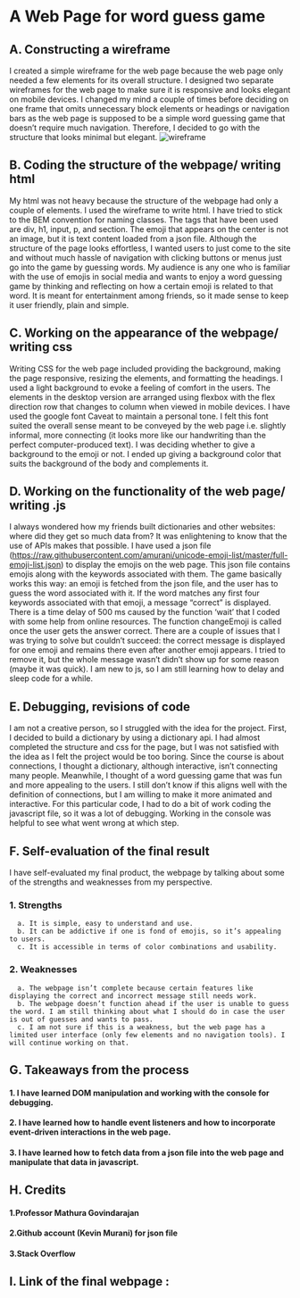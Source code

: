# A Web Page for word guess game

## A. Constructing a wireframe
I created a simple wireframe for the web page because the web page only needed a few elements for its overall structure. I designed two separate wireframes for the web page to make sure it is responsive and looks elegant on mobile devices. I changed my mind a couple of times before deciding on one frame that omits unnecessary block elements or headings or navigation bars as the web page is supposed to be a simple word guessing game that doesn’t require much navigation. Therefore, I decided to go with the structure that looks minimal but elegant.
![wireframe](https://github.com/dt1930/connections_labs2022/Week3/wireframe.png?raw=true)

## B. Coding the structure of the webpage/ writing html
My html was not heavy because the structure of the webpage had only a couple of elements. I used the wireframe to write html. I have tried to stick to the BEM convention for naming classes. The tags that have been used are div, h1, input, p, and section. The emoji that appears on the center is not an image, but it is text content loaded from a json file. Although the structure of the page looks effortless, I wanted users to just come to the site and without much hassle of navigation with clicking buttons or menus just go into the game by guessing words. My audience is any one who is familiar with the use of emojis in social media and wants to enjoy a word guessing game by thinking and reflecting on how a certain emoji is related to that word. It is meant for entertainment among friends, so it made sense to keep it user friendly, plain and simple.

## C. Working on the appearance of the webpage/ writing css
Writing CSS for the web page included providing the background, making the page responsive, resizing the elements, and formatting the headings. I used a light background to evoke a feeling of comfort in the users. The elements in the desktop version are arranged using flexbox with the flex direction row that changes to column when viewed in mobile devices. I have used the google font Caveat to maintain a personal tone. I felt this font suited the overall sense meant to be conveyed by the web page i.e. slightly informal, more connecting (it looks more like our handwriting than the perfect computer-produced text). I was deciding whether to give a background to the emoji or not. I ended up giving a background color that suits the background of the body and complements it. 

## D. Working on the functionality of the web page/ writing .js
I always wondered how my friends built dictionaries and other websites: where did they get so much data from? It was enlightening to know that the use of APIs makes that possible. I have used  a json file (https://raw.githubusercontent.com/amurani/unicode-emoji-list/master/full-emoji-list.json) to display the emojis on the web page. This json file contains emojis along with the keywords associated with them. The game basically works this way: an emoji is fetched from the json file, and the user has to guess the word associated with it. If the word matches any first four keywords associated with that emoji, a message “correct” is displayed. There is a time delay of 500 ms caused by the function ‘wait’ that I coded with some help from online resources. The function changeEmoji is called once the user gets the answer correct. There are a couple of issues that I was trying to solve but couldn’t succeed: the correct message is displayed for one emoji and remains there even after another emoji appears. I tried to remove it, but the whole message wasn’t didn’t show up for some reason (maybe it was quick). I am new to js, so I am still learning how to delay and sleep code for a while. 

## E. Debugging, revisions of code
I am not a creative person, so I struggled with the idea for the project. First, I decided to build a dictionary by using a dictionary api. I had almost completed the structure and css for the page, but I was not satisfied with the idea as I felt the project would be too boring. Since the course is about connections, I thought a dictionary, although interactive, isn’t connecting many people. Meanwhile, I thought of a word guessing game that was fun and more appealing to the users. I still don’t know if this aligns well with the definition of connections, but I am willing to make it more animated and interactive. For this particular code, I had to do a bit of work coding the javascript file, so it was a lot of debugging. Working in the console was helpful to see what went wrong at which step.

## F. Self-evaluation of the final result
I have self-evaluated my final product, the webpage by talking about some of the strengths and weaknesses from my perspective.
 ### 1. Strengths
      a. It is simple, easy to understand and use.
      b. It can be addictive if one is fond of emojis, so it’s appealing to users.
      c. It is accessible in terms of color combinations and usability.
      
  ### 2. Weaknesses
      a. The webpage isn’t complete because certain features like displaying the correct and incorrect message still needs work. 
      b. The webpage doesn’t function ahead if the user is unable to guess the word. I am still thinking about what I should do in case the user is out of guesses and wants to pass. 
      c. I am not sure if this is a weakness, but the web page has a limited user interface (only few elements and no navigation tools). I will continue working on that.

## G. Takeaways from the process
#### 1. I have learned DOM manipulation and working with the console for debugging.
#### 2. I have learned how to handle event listeners and how to incorporate event-driven interactions in the web page.
#### 3. I have learned how to fetch data from a json file into the web page and manipulate that data in javascript.

## H. Credits
#### 1.Professor Mathura Govindarajan
#### 2.Github account (Kevin Murani) for json file
#### 3.Stack Overflow

## I. Link of the final webpage :


